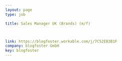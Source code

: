 ```yaml
---
layout: page
type: job

title: Sales Manager UK (Brands) (m/f)



link: https://blogfoster.workable.com/j/7C52EB3B1F
company: blogfoster GmbH
key: blogfoster
---
```

